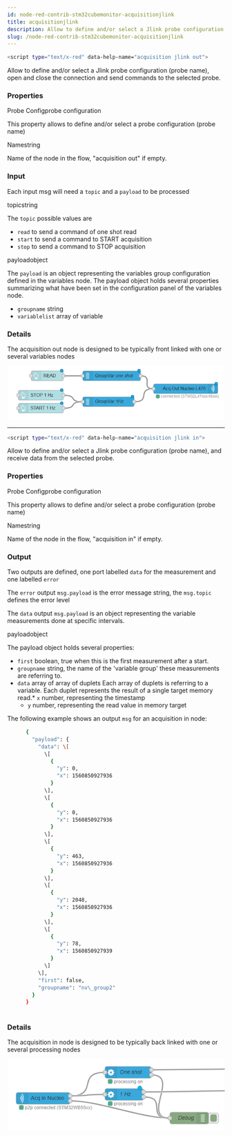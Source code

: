 ```yaml
---
id: node-red-contrib-stm32cubemonitor-acquisitionjlink
title: acquisitionjlink
description: Allow to define and/or select a Jlink probe configuration (probe name), open and close the connection and send commands to the selected probe.
slug: /node-red-contrib-stm32cubemonitor-acquisitionjlink
---
```


```bash
<script type="text/x-red" data-help-name="acquisition jlink out">
``` 

Allow to define and/or select a Jlink probe configuration (probe name), open and close the connection and send commands to the selected probe.

  

### Properties

Probe Configprobe configuration

This property allows to define and/or select a probe configuration (probe name)

Namestring

Name of the node in the flow, "acquisition out" if empty.

  

### Input

Each input msg will need a `topic` and a `payload` to be processed

topicstring

The `topic` possible values are

*   `read` to send a command of one shot read
*   `start` to send a command to START acquisition
*   `stop` to send a command to STOP acquisition

payloadobject

The `payload` is an object representing the variables group configuration defined in the variables node. The payload object holds several properties summarizing what have been set in the configuration panel of the variables node.

*   `groupname` string
*   `variablelist` array of variable

  

### Details

The acquisition out node is designed to be typically front linked with one or several variables nodes

![basic flow for acquisition out node](images/acqOut.png)

--- 

```bash
<script type="text/x-red" data-help-name="acquisition jlink in">
``` 

Allow to define and/or select a Jlink probe configuration (probe name), and receive data from the selected probe.

  

### Properties

Probe Configprobe configuration

This property allows to define and/or select a probe configuration (probe name)

Namestring

Name of the node in the flow, "acquisition in" if empty.

  

### Output

Two outputs are defined, one port labelled `data` for the measurement and one labelled `error`

The `error` output `msg.payload` is the error message string, the `msg.topic` defines the error level

The `data` output `msg.payload` is an object representing the variable measurements done at specific intervals.

payloadobject

The payload object holds several properties:

*   `first` boolean, true when this is the first measurement after a start.
*   `groupname` string, the name of the 'variable group' these measurements are referring to.
*   `data` array of array of duplets
    Each array of duplets is referring to a variable. Each duplet represents the result of a single target memory read.*   `x` number, representing the timestamp
    *   `y` number, representing the read value in memory target

The following example shows an output `msg` for an acquisition in node:
```bash
      {
        "payload": {
          "data": \[
            \[
              {
                "y": 0,
                "x": 1560850927936
              }
            \],
            \[
              {
                "y": 0,
                "x": 1560850927936
              }
            \],
            \[
              {
                "y": 463,
                "x": 1560850927936
              }
            \],
            \[
              {
                "y": 2048,
                "x": 1560850927936
              }
            \],
            \[
              {
                "y": 78,
                "x": 1560850927939
              }
            \]
          \],
          "first": false,
          "groupname": "nv\_group2"
        }
      }
    
```
  

### Details

The acquisition in node is designed to be typically back linked with one or several processing nodes

![basic flow for acquisition in node](images/acqIn.png)